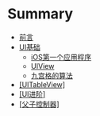 # Summary

* [前言](README.md)
* [UI基础](ios开发第一个应用.md)
    * [iOS第一个应用程序](看.md)
    * [UIView](uiview.md)
    * [九宫格的算法](九宫格的算法.md)
* [\[UITableView\]](uitableview.md)
* [\[UI进阶\]](ui进阶.md)
* [\[父子控制器\]](父子控制器.md)


